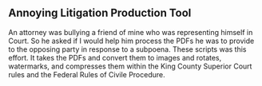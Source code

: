 ## Annoying Litigation Production Tool

An attorney was bullying a friend of mine who was representing himself in Court. So he asked if I would help him process the PDFs he was to provide to the opposing party in response to a subpoena. These scripts was this effort. It takes the PDFs and convert them to images and rotates, watermarks, and compresses them within the King County Superior Court rules and the Federal Rules of Civile Procedure. 
